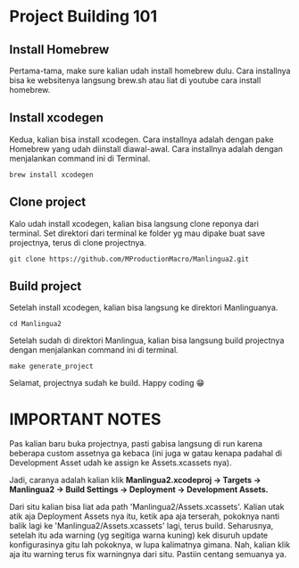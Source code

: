 # Project Building 101
## Install Homebrew
Pertama-tama, make sure kalian udah install homebrew dulu. Cara installnya bisa ke websitenya langsung brew.sh atau liat di youtube cara install homebrew.

## Install xcodegen

Kedua, kalian bisa install xcodegen. Cara installnya adalah dengan pake Homebrew yang udah diinstall diawal-awal. Cara installnya adalah dengan menjalankan command ini di Terminal.
```
brew install xcodegen
```

## Clone project
Kalo udah install xcodegen, kalian bisa langsung clone reponya dari terminal. Set direktori dari terminal ke folder yg mau dipake buat save projectnya, terus di clone projectnya.
```
git clone https://github.com/MProductionMacro/Manlingua2.git
```

## Build project
Setelah install xcodegen, kalian bisa langsung ke direktori Manlinguanya.
```
cd Manlingua2
```

Setelah sudah di direktori Manlingua, kalian bisa langsung build projectnya dengan menjalankan command ini di terminal.
```
make generate_project
```
Selamat, projectnya sudah ke build. Happy coding 😁

# IMPORTANT NOTES
Pas kalian baru buka projectnya, pasti gabisa langsung di run karena beberapa custom assetnya ga kebaca (ini juga w gatau kenapa padahal di Development Asset udah ke assign ke Assets.xcassets nya).

Jadi, caranya adalah kalian klik **Manlingua2.xcodeproj -> Targets -> Manlingua2 -> Build Settings -> Deployment -> Development Assets.**

Dari situ kalian bisa liat ada path 'Manlingua2/Assets.xcassets'. Kalian utak atik aja Deployment Assets nya itu, ketik apa aja terserah, pokoknya nanti balik lagi ke 'Manlingua2/Assets.xcassets' lagi, terus build. Seharusnya, setelah itu ada warning (yg segitiga warna kuning) kek disuruh update konfigurasinya gitu lah pokoknya, w lupa kalimatnya gimana. Nah, kalian klik aja itu warning terus fix warningnya dari situ. Pastiin centang semuanya ya.

